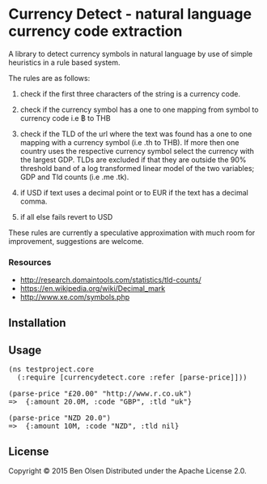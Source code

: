 # Currency Detect - natural language currency code extraction

A library to detect currency symbols in natural language by use of simple heuristics in a rule based system.

The rules are as follows:

1. check if the first three characters of the string is a currency code.

2. check if the currency symbol has a one to one mapping from symbol to currency code i.e ฿ to THB

3. check if the TLD of the url where the text was found has a one to one mapping with a currency symbol (i.e .th to THB).
If more then one country uses the respective currency symbol select the currency with the largest GDP.
TLDs are excluded if that they are outside the 90% threshold band of a log transformed linear model of the two variables; GDP and Tld counts (i.e .me .tk).

4. if USD if text uses a decimal point or to EUR if the text has a decimal comma.

5. if all else fails revert to USD

These rules are currently a speculative approximation with much room for improvement, suggestions are welcome. 

### Resources

* http://research.domaintools.com/statistics/tld-counts/
* https://en.wikipedia.org/wiki/Decimal_mark
* http://www.xe.com/symbols.php

## Installation


## Usage

<pre>
(ns testproject.core
  (:require [currencydetect.core :refer [parse-price]]))

(parse-price "£20.00" "http://www.r.co.uk")
=>  {:amount 20.0M, :code "GBP", :tld "uk"}

(parse-price "NZD 20.0")
=>  {:amount 10M, :code "NZD", :tld nil}
</pre>


## License

Copyright © 2015 Ben Olsen
Distributed under the Apache License 2.0.

